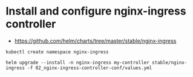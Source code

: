 # Install and configure nginx-ingress controller

* https://github.com/helm/charts/tree/master/stable/nginx-ingress

```
kubectl create namespace nginx-ingress
```
```
helm upgrade --install -n nginx-ingress my-controller stable/nginx-ingress -f 02_nginx-ingress-controller-conf/values.yml
```